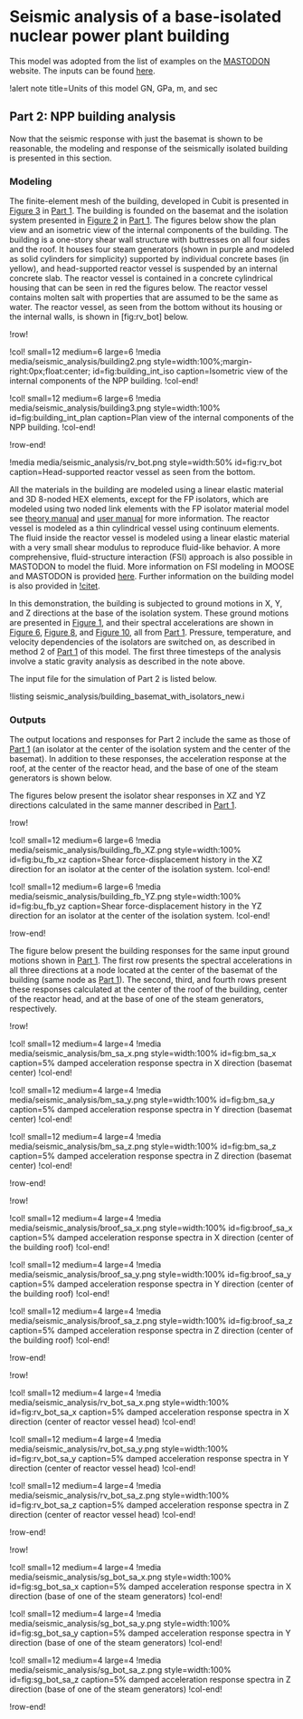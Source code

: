 # Seismic analysis of a base-isolated nuclear power plant building

This model was adopted from the list of examples on the [MASTODON](https://mooseframework.inl.gov/mastodon/examples/index.html) website. The inputs can be found [here](https://github.com/idaholab/virtual_test_bed/tree/devel/msr/generic_msr/seismic_analysis).

!alert note title=Units of this model
GN, GPa, m, and sec

## Part 2: NPP building analysis

Now that the seismic response with just the basemat is shown to be reasonable, the modeling and response of the seismically isolated building is presented in this section.

### Modeling

The finite-element mesh of the building, developed in Cubit is presented in [Figure 3](npp_building_pt1.md#fig:building_iso) in [Part 1](npp_building_pt1.md). The building is founded on the basemat and the isolation system presented in [Figure 2](npp_building_pt1.md#fig:iso_plan) in [Part 1](npp_building_pt1.md). The figures below show the plan view and an isometric view of the internal components of the building. The building is a one-story shear wall structure with buttresses on all four sides and the roof. It houses four steam generators (shown in purple and modeled as solid cylinders for simplicity) supported by individual concrete bases (in yellow), and head-supported reactor vessel is suspended by an internal concrete slab. The reactor vessel is contained in a concrete cylindrical housing that can be seen in red the figures below. The reactor vessel contains molten salt with properties that are assumed to be the same as water. The reactor vessel, as seen from the bottom without its housing or the internal walls, is shown in [fig:rv_bot] below.

!row!

!col! small=12 medium=6 large=6
!media media/seismic_analysis/building2.png
       style=width:100%;margin-right:0px;float:center;
       id=fig:building_int_iso
       caption=Isometric view of the internal components of the NPP building.
!col-end!

!col! small=12 medium=6 large=6
!media media/seismic_analysis/building3.png
      style=width:100%
      id=fig:building_int_plan
      caption=Plan view of the internal components of the NPP building.
!col-end!

!row-end!

!media media/seismic_analysis/rv_bot.png
      style=width:50%
      id=fig:rv_bot
      caption=Head-supported reactor vessel as seen from the bottom.

All the materials in the building are modeled using a linear elastic material and 3D 8-noded HEX elements, except for the FP isolators, which are modeled using two noded link elements with the FP isolator material model see [theory manual](https://mooseframework.inl.gov/mastodon/manuals/theory/index.html) and [user manual](https://mooseframework.inl.gov/mastodon/manuals/user/index.html) for more information. The reactor vessel is modeled as a thin cylindrical vessel using continuum elements. The fluid inside the reactor vessel is modeled using a linear elastic material with a very small shear modulus to reproduce fluid-like behavior. A more comprehensive, fluid-structure interaction (FSI) approach is also possible in MASTODON to model the fluid. More information on FSI modeling in MOOSE and MASTODON is provided [here](https://mooseframework.inl.gov/modules/fsi/index.html). Further information on the building model is also provided in [!citet](inl-ext-20-59608).

In this demonstration, the building is subjected to ground motions in X, Y, and Z directions at the base of the isolation system. These ground motions are presented in [Figure 1](npp_building_pt1.md#fig:inp_motion_xyz), and their spectral accelerations are shown in [Figure 6](npp_building_pt1.md#fig:inp_sa_x), [Figure 8](npp_building_pt1.md#fig:inp_sa_y), and [Figure 10](npp_building_pt1.md#fig:inp_sa_z_), all from [Part 1](npp_building_pt1.md). Pressure, temperature, and velocity dependencies of the isolators are switched on, as described in method 2 of [Part 1](npp_building_pt1.md) of this model. The first three timesteps of the analysis involve a static gravity analysis as described in the note above.

The input file for the simulation of Part 2 is listed below.

!listing seismic_analysis/building_basemat_with_isolators_new.i

### Outputs

The output locations and responses for Part 2 include the same as those of [Part 1](npp_building_pt1.md) (an isolator at the center of the isolation system and the center of the basemat). In addition to these responses, the acceleration response at the roof, at the center of the reactor head, and the base of one of the steam generators is shown below.

The figures below present the isolator shear responses in XZ and YZ directions calculated in the same manner described in [Part 1](npp_building_pt1.md).

!row!

!col! small=12 medium=6 large=6
!media media/seismic_analysis/building_fb_XZ.png
       style=width:100%
       id=fig:bu_fb_xz
       caption=Shear force-displacement history in the XZ direction for an isolator at the center of the isolation system.
!col-end!

!col! small=12 medium=6 large=6
!media media/seismic_analysis/building_fb_YZ.png
      style=width:100%
      id=fig:bu_fb_yz
      caption=Shear force-displacement history in the YZ direction for an isolator at the center of the isolation system.
!col-end!

!row-end!

The figure below present the building responses for the same input ground motions shown in [Part 1](npp_building_pt1.md). The first row presents the spectral accelerations in all three directions at a node located at the center of the basemat of the building (same node as [Part 1](npp_building_pt1.md)). The second, third, and fourth rows present these responses calculated at the center of the roof of the building, center of the reactor head, and at the base of one of the steam generators, respectively.

!row!

!col! small=12 medium=4 large=4
!media media/seismic_analysis/bm_sa_x.png
       style=width:100%
       id=fig:bm_sa_x
       caption=5% damped acceleration response spectra in X direction (basemat center)
!col-end!

!col! small=12 medium=4 large=4
!media media/seismic_analysis/bm_sa_y.png
       style=width:100%
       id=fig:bm_sa_y
       caption=5% damped acceleration response spectra in Y direction (basemat center)
!col-end!

!col! small=12 medium=4 large=4
!media media/seismic_analysis/bm_sa_z.png
       style=width:100%
       id=fig:bm_sa_z
       caption=5% damped acceleration response spectra in Z direction (basemat center)
!col-end!

!row-end!

!row!

!col! small=12 medium=4 large=4
!media media/seismic_analysis/broof_sa_x.png
       style=width:100%
       id=fig:broof_sa_x
       caption=5% damped acceleration response spectra in X direction (center of the building roof)
!col-end!

!col! small=12 medium=4 large=4
!media media/seismic_analysis/broof_sa_y.png
       style=width:100%
       id=fig:broof_sa_y
       caption=5% damped acceleration response spectra in Y direction (center of the building roof)
!col-end!

!col! small=12 medium=4 large=4
!media media/seismic_analysis/broof_sa_z.png
       style=width:100%
       id=fig:broof_sa_z
       caption=5% damped acceleration response spectra in Z direction (center of the building roof)
!col-end!

!row-end!

!row!

!col! small=12 medium=4 large=4
!media media/seismic_analysis/rv_bot_sa_x.png
       style=width:100%
       id=fig:rv_bot_sa_x
       caption=5% damped acceleration response spectra in X direction (center of reactor vessel head)
!col-end!

!col! small=12 medium=4 large=4
!media media/seismic_analysis/rv_bot_sa_y.png
       style=width:100%
       id=fig:rv_bot_sa_y
       caption=5% damped acceleration response spectra in Y direction (center of reactor vessel head)
!col-end!

!col! small=12 medium=4 large=4
!media media/seismic_analysis/rv_bot_sa_z.png
       style=width:100%
       id=fig:rv_bot_sa_z
       caption=5% damped acceleration response spectra in Z direction (center of reactor vessel head)
!col-end!

!row-end!

!row!

!col! small=12 medium=4 large=4
!media media/seismic_analysis/sg_bot_sa_x.png
       style=width:100%
       id=fig:sg_bot_sa_x
       caption=5% damped acceleration response spectra in X direction (base of one of the steam generators)
!col-end!

!col! small=12 medium=4 large=4
!media media/seismic_analysis/sg_bot_sa_y.png
       style=width:100%
       id=fig:sg_bot_sa_y
       caption=5% damped acceleration response spectra in Y direction (base of one of the steam generators)
!col-end!

!col! small=12 medium=4 large=4
!media media/seismic_analysis/sg_bot_sa_z.png
       style=width:100%
       id=fig:sg_bot_sa_z
       caption=5% damped acceleration response spectra in Z direction (base of one of the steam generators)
!col-end!

!row-end!
